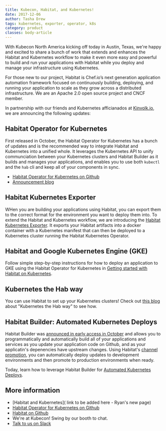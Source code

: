 ```yaml
---
title: Kubecon, Habitat, and Kubernetes! 
date: 2017-12-06
author: Tasha Drew
tags: kubernetes, exporter, operator, k8s
category: product
classes: body-article
---
```

With Kubecon North America kicking off today in Austin, Texas, we're happy and excited to share a bunch of work that extends and enhances the Habitat and Kubernetes workflow to make it even more easy and powerful to build and run your applications with Habitat while you deploy and manage your infrastructure using Kubernetes. 

For those new to our project, Habitat is Chef.io’s next generation application automation framework focused on continuously building, deploying, and running your application to scale as they grow across a distributed infrastructure. We are an Apache 2.0 open source project and CNCF member.

In partnership with our friends and Kubernetes afficianados at [Kinvolk.io](https://kinvolk.io/), we are announcing the following updates: 

## Habitat Operator for Kubernetes

First released in October, the Habitat Operator for Kubernetes has a bunch of updates and is the recommended way to integrate Habitat and Kubernetes into a unified whole. It leverages the Kubernetes API to unify communciation between your Kubernetes clusters and Habitat Builder as it builds and manages your applications, and enables you to use both `kubectl` and the `hab` cli and keep all of your components in sync.

- [Habitat Operator for Kubernetes on Github](https://github.com/kinvolk/habitat-operator) 
- [Announcement blog](https://github.com/kinvolk/habitat-operator) 

## Habitat Kubernetes Exporter

WHen you are building your applications using Habitat, you can export them to the correct format for the environment you want to deploy them into. To extend the Habitat and Kubernetes workflow, we are introducing the [Habitat Kubernetes Exporter](https://kinvolk.io/blog/2017/12/introducing-the-habitat-kubernetes-exporter/). It exports your Habitat artifacts into a docker container with a Kubernetes manifest that can then be deployed to a Kubernetes cluster running the Habitat Kubernetes Operator.

## Habitat and Google Kubernetes Engine (GKE) 

Follow simple step-by-step instructions for how to deploy an application to GKE using the Habitat Operator for Kubernetes in [Getting started with Habitat on Kubernetes](https://kinvolk.io/blog/2017/12/get-started-with-habitat-on-kubernetes/). 

## Kubernetes the Hab way 

You can use Habitat to set up your Kubernetes clusters! Check out [this blog](https://kinvolk.io/blog/2017/12/kubernetes-the-hab-way/) about "Kubernetes the Hab way" to see how. 

## Habitat Builder: Automated Kubernetes Deploys

Habitat Builder was [announced in early access in October](https://www.habitat.sh/blog/2017/10/Habitat-Builder-for-the-People/) and allows you to programmatically and automatically build all of your applications and services as you update your application code on Github, and as your applicatin's depenencies have upstream changes. Using Habitat's [channel promotion](https://www.habitat.sh/docs/using-habitat/#continuous-deployment), you can automatically deploy updates to development environments and then promote to production environments when ready. 

Today, learn how to leverage Habitat Builder for [Automated Kubernetes Deploys](https://kinvolk.io/blog/2017/12/automated-build-to-kubernetes-with-habitat-builder/). 

## More information

- [Habitat and Kubernetes]( link to be added here - Ryan's new page) 
- [Habitat Operator for Kubernetes on Github](https://github.com/kinvolk/habitat-operator) 
- [Habitat on Github](https://github.com/habitat-sh/) 
- We're at Kubecon! Swing by our booth to chat. 
- [Talk to us on Slack](http://slack.habitat.sh) 
